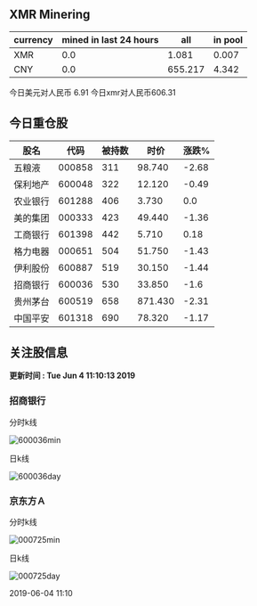 ## XMR Minering

|currency|mined in last 24 hours|all|in pool|
|---|---|---|---|
|XMR|0.0|1.081|0.007|
|CNY|0.0|655.217|4.342|

今日美元对人民币 6.91	今日xmr对人民币606.31


## 今日重仓股 

|股名|代码|被持数|时价|涨跌%|
|---|---|---|---|---|
|五粮液|000858|311|98.740|-2.68|
|保利地产|600048|322|12.120|-0.49|
|农业银行|601288|406|3.730|0.0|
|美的集团|000333|423|49.440|-1.36|
|工商银行|601398|442|5.710|0.18|
|格力电器|000651|504|51.750|-1.43|
|伊利股份|600887|519|30.150|-1.44|
|招商银行|600036|530|33.850|-1.6|
|贵州茅台|600519|658|871.430|-2.31|
|中国平安|601318|690|78.320|-1.17|

## 关注股信息
**更新时间 : Tue Jun  4 11:10:13 2019**
### 招商银行 
分时k线

![600036min](http://image.sinajs.cn/newchart/min/n/sh600036.gif)

日k线

![600036day](http://image.sinajs.cn/newchart/daily/n/sh600036.gif)

### 京东方Ａ 
分时k线

![000725min](http://image.sinajs.cn/newchart/min/n/sz000725.gif)

日k线

![000725day](http://image.sinajs.cn/newchart/daily/n/sz000725.gif)

2019-06-04 11:10